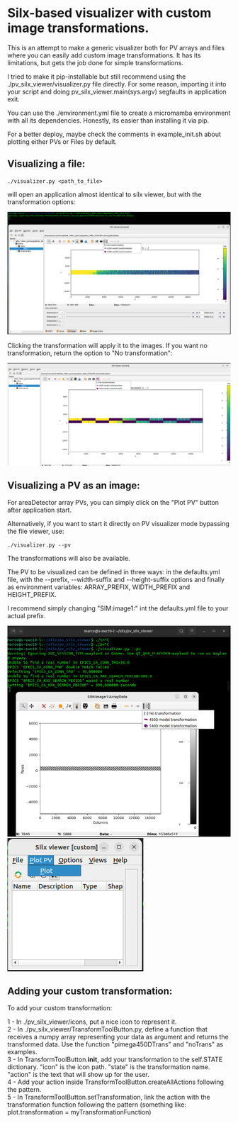 # Silx-based visualizer with custom image transformations.

This is an attempt to make a generic visualizer both for PV arrays and files where you can easily add custom image transformations. It has its limitations, but gets the job done for simple transformations.

I tried to make it pip-installable but still recommend using the ./pv_silx_viewer/visualizer.py file directly. For some reason, importing it into your script and doing pv_silx_viewer.main(sys.argv) segfaults in application exit.

You can use the ./environment.yml file to create a micromamba environment with all its dependencies. Honestly, its easier than installing it via pip.

For a better deploy, maybe check the comments in example_init.sh about plotting either PVs or Files by default.

## Visualizing a file:

```
./visualizer.py <path_to_file>
```

will open an application almost identical to silx viewer, but with the transformation options:

![file-viewer](./images/file-viewer.png)

Clicking the transformation will apply it to the images. If you want no transformation, return the option to "No transformation":

![transformed-file](./images/transformed-file.png)

## Visualizing a PV as an image:

For areaDetector array PVs, you can simply click on the "Plot PV" button after application start.

Alternatively, if you want to start it directly on PV visualizer mode bypassing the file viewer, use:

```
./visualizer.py --pv
```

The transformations will also be available.

The PV to be visualized can be defined in three ways: in the defaults.yml file, with the --prefix, --width-suffix and --height-suffix options and finally as environment variables: ARRAY_PREFIX, WIDTH_PREFIX and HEIGHT_PREFIX.

I recommend simply changing "SIM:image1:" int the defaults.yml file to your actual prefix.

![direct-plot-pv](./images/plot-pv-direct.png)
![plot-pv-from-file](./images/plot-pv-file.png)

## Adding your custom transformation:

To add your custom transformation:

1 - In ./pv_silx_viewer/icons, put a nice icon to represent it. <br/>
2 - In ./pv_silx_viewer/TransformToolButton.py, define a function that receives a numpy array representing your data as argument and returns the transformed data. Use the function "pimega450DTrans" and "noTrans" as examples. <br/>
3 - In TransformToolButton.__init__, add your transformation to the self.STATE dictionary. "icon" is the icon path. "state" is the transformation name. "action" is the text that will show up for the user. <br/>
4 - Add your action inside TransformToolButton.createAllActions following the pattern. <br/>
5 - In TransformToolButton.setTransformation, link the action with the transformation function following the pattern (something like: plot.transformation = myTransformationFunction) 
